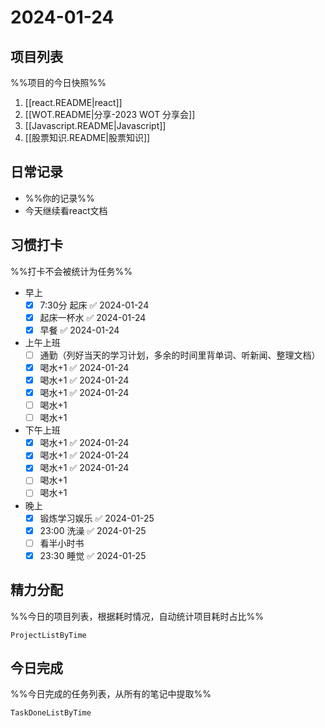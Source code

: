 # 2024-01-24

## 项目列表
%%项目的今日快照%%
1. [[react.README|react]]
2. [[WOT.README|分享-2023 WOT 分享会]]
3. [[Javascript.README|Javascript]]
4. [[股票知识.README|股票知识]]

## 日常记录
- %%你的记录%%
- 今天继续看react文档

## 习惯打卡
%%打卡不会被统计为任务%%
- 早上
	- [x] 7:30分 起床 ✅ 2024-01-24
	- [x] 起床一杯水 ✅ 2024-01-24
	- [x] 早餐 ✅ 2024-01-24
- 上午上班
	- [ ] 通勤（列好当天的学习计划，多余的时间里背单词、听新闻、整理文档）
	- [x] 喝水+1 ✅ 2024-01-24
	- [x] 喝水+1 ✅ 2024-01-24
	- [x] 喝水+1 ✅ 2024-01-24
	- [ ] 喝水+1
	- [ ] 喝水+1
- 下午上班
	- [x] 喝水+1 ✅ 2024-01-24
	- [x] 喝水+1 ✅ 2024-01-24
	- [x] 喝水+1 ✅ 2024-01-24
	- [ ] 喝水+1
	- [ ] 喝水+1
-  晚上
	- [x] 锻炼学习娱乐 ✅ 2024-01-25
	- [x] 23:00 洗澡 ✅ 2024-01-25
	- [ ] 看半小时书
	- [x] 23:30 睡觉 ✅ 2024-01-25

## 精力分配
%%今日的项目列表，根据耗时情况，自动统计项目耗时占比%%
```PeriodicPARA
ProjectListByTime
```

## 今日完成
%%今日完成的任务列表，从所有的笔记中提取%%
```PeriodicPARA
TaskDoneListByTime
```
